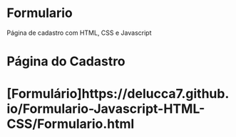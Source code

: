 # Formulario
Página de cadastro com HTML, CSS e Javascript

<h1> Página  do Cadastro <h1>
[Formulário]https://delucca7.github.io/Formulario-Javascript-HTML-CSS/Formulario.html
